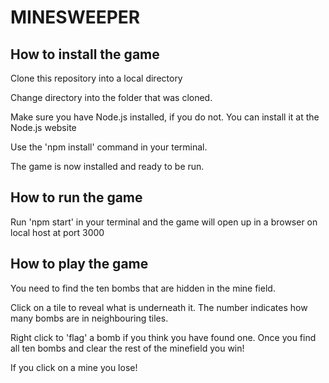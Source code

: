 # MINESWEEPER

## How to install the game

Clone this repository into a local directory

Change directory into the folder that was cloned.

Make sure you have Node.js installed, if you do not. You can install it at the
Node.js website

Use the 'npm install' command in your terminal.

The game is now installed and ready to be run.

## How to run the game

Run 'npm start' in your terminal and the game will open up in a browser on local
host at port 3000

## How to play the game

You need to find the ten bombs that are hidden in the mine field.

Click on a tile to reveal what is underneath it. The number indicates how many
bombs are in neighbouring tiles.

Right click to 'flag' a bomb if you think you have found one. Once you find all
ten bombs and clear the rest of the minefield you win!

If you click on a mine you lose!
